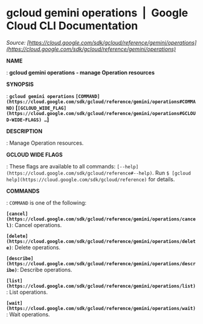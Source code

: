 # gcloud gemini operations  |  Google Cloud CLI Documentation

*Source: [https://cloud.google.com/sdk/gcloud/reference/gemini/operations](https://cloud.google.com/sdk/gcloud/reference/gemini/operations)*

**NAME**

: **gcloud gemini operations - manage Operation resources**

**SYNOPSIS**

: **`gcloud gemini operations` `[COMMAND](https://cloud.google.com/sdk/gcloud/reference/gemini/operations#COMMAND)` [`[GCLOUD_WIDE_FLAG](https://cloud.google.com/sdk/gcloud/reference/gemini/operations#GCLOUD-WIDE-FLAGS) …`]**

**DESCRIPTION**

: Manage Operation resources.

**GCLOUD WIDE FLAGS**

: These flags are available to all commands: `[--help](https://cloud.google.com/sdk/gcloud/reference#--help)`.
Run `$ [gcloud help](https://cloud.google.com/sdk/gcloud/reference)` for details.

**COMMANDS**

: ``COMMAND`` is one of the following:

**`[cancel](https://cloud.google.com/sdk/gcloud/reference/gemini/operations/cancel)`**:
Cancel operations.

**`[delete](https://cloud.google.com/sdk/gcloud/reference/gemini/operations/delete)`**:
Delete operations.

**`[describe](https://cloud.google.com/sdk/gcloud/reference/gemini/operations/describe)`**:
Describe operations.

**`[list](https://cloud.google.com/sdk/gcloud/reference/gemini/operations/list)`**:
List operations.

**`[wait](https://cloud.google.com/sdk/gcloud/reference/gemini/operations/wait)`**:
Wait operations.